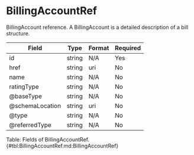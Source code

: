 <!--
    ATTENTION: This file was generated via gradle!
               Do NOT manually edit this file! Any such changes will be overwritten!
-->

# BillingAccountRef

BillingAccount reference.
A BillingAccount is a detailed description of a bill structure.

| Field | Type | Format | Required |
|-------|---|--------|---|
| id | string | N/A | Yes |
| href | string | uri | No |
| name | string | N/A | No |
| ratingType | string | N/A | No |
| \@baseType | string | N/A | No |
| \@schemaLocation | string | uri | No |
| \@type | string | N/A | No |
| \@referredType | string | N/A | No |

Table: Fields of BillingAccountRef. {#tbl:BillingAccountRef.md:BillingAccountRef}
